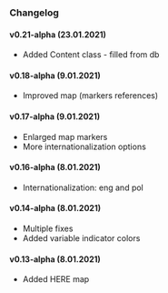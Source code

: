 ### Changelog

#### v0.21-alpha (23.01.2021)
- Added Content class - filled from db

#### v0.18-alpha (9.01.2021)
- Improved map (markers references)

#### v0.17-alpha (9.01.2021)
- Enlarged map markers
- More internationalization options

#### v0.16-alpha (8.01.2021)
- Internationalization: eng and pol

#### v0.14-alpha (8.01.2021)
- Multiple fixes
- Added variable indicator colors

#### v0.13-alpha (8.01.2021)
- Added HERE map
